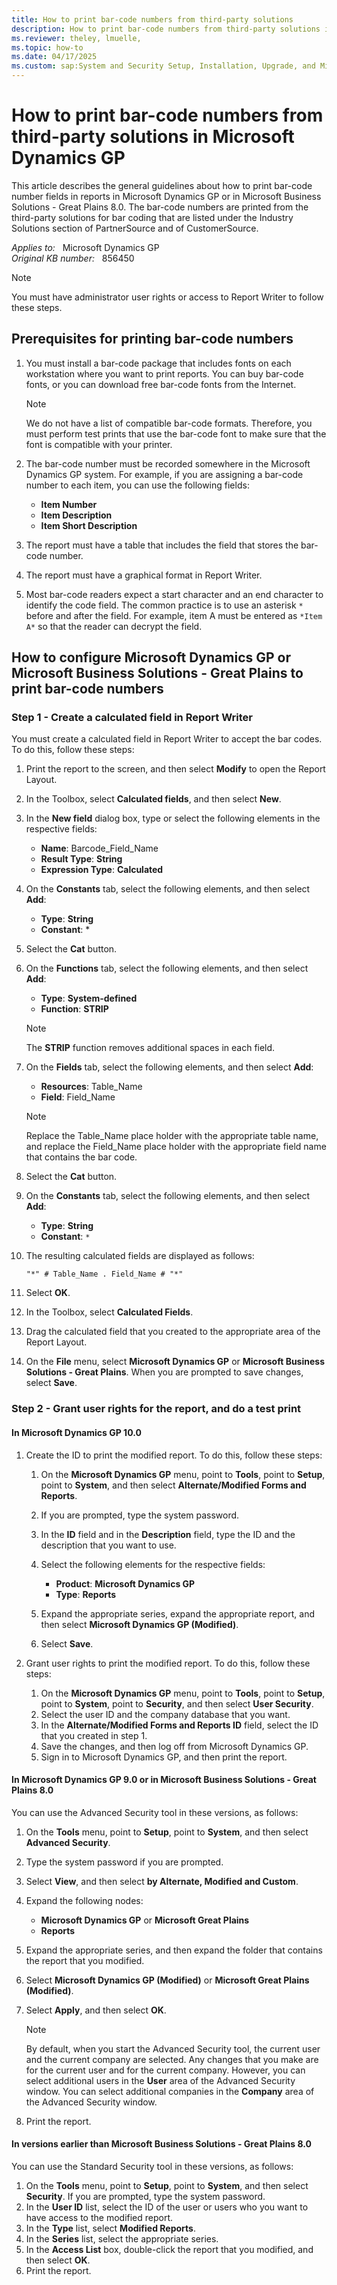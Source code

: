 ```yaml
---
title: How to print bar-code numbers from third-party solutions
description: How to print bar-code numbers from third-party solutions in Microsoft Dynamics GP.
ms.reviewer: theley, lmuelle, 
ms.topic: how-to
ms.date: 04/17/2025
ms.custom: sap:System and Security Setup, Installation, Upgrade, and Migrations
---
```

# How to print bar-code numbers from third-party solutions in Microsoft Dynamics GP

This article describes the general guidelines about how to print bar-code number fields in reports in Microsoft Dynamics GP or in Microsoft Business Solutions - Great Plains 8.0. The bar-code numbers are printed from the third-party solutions for bar coding that are listed under the Industry Solutions section of PartnerSource and of CustomerSource.

_Applies to:_ &nbsp; Microsoft Dynamics GP  
_Original KB number:_ &nbsp; 856450

> [!NOTE]
> You must have administrator user rights or access to Report Writer to follow these steps.

## Prerequisites for printing bar-code numbers

1. You must install a bar-code package that includes fonts on each workstation where you want to print reports. You can buy bar-code fonts, or you can download free bar-code fonts from the Internet.

   > [!NOTE]
   > We do not have a list of compatible bar-code formats. Therefore, you must perform test prints that use the bar-code font to make sure that the font is compatible with your printer.

2. The bar-code number must be recorded somewhere in the Microsoft Dynamics GP system. For example, if you are assigning a bar-code number to each item, you can use the following fields:
    - **Item Number**
    - **Item Description**
    - **Item Short Description**

3. The report must have a table that includes the field that stores the bar-code number.
4. The report must have a graphical format in Report Writer.

5. Most bar-code readers expect a start character and an end character to identify the code field. The common practice is to use an asterisk `*` before and after the field. For example, item A must be entered as `*Item A*` so that the reader can decrypt the field.

## How to configure Microsoft Dynamics GP or Microsoft Business Solutions - Great Plains to print bar-code numbers

### Step 1 - Create a calculated field in Report Writer

You must create a calculated field in Report Writer to accept the bar codes. To do this, follow these steps:

1. Print the report to the screen, and then select **Modify** to open the Report Layout.
2. In the Toolbox, select **Calculated fields**, and then select **New**.
3. In the **New field** dialog box, type or select the following elements in the respective fields:

   - **Name**: Barcode_Field_Name
   - **Result Type**: **String**
   - **Expression Type**: **Calculated**

4. On the **Constants** tab, select the following elements, and then select **Add**:

    - **Type**: **String**
    - **Constant**: *
5. Select the **Cat** button.
6. On the **Functions** tab, select the following elements, and then select **Add**:

   - **Type**: **System-defined**
   - **Function**: **STRIP**

   > [!NOTE]
   > The **STRIP** function removes additional spaces in each field.

7. On the **Fields** tab, select the following elements, and then select **Add**:

    - **Resources**: Table_Name
    - **Field**: Field_Name

    > [!NOTE]
    > Replace the Table_Name place holder with the appropriate table name, and replace the Field_Name place holder with the appropriate field name that contains the bar code.

8. Select the **Cat** button.
9. On the **Constants** tab, select the following elements, and then select **Add**:

    - **Type**: **String**
    - **Constant**: `*`
10. The resulting calculated fields are displayed as follows:

    `"*" # Table_Name . Field_Name # "*"`
11. Select **OK**.
12. In the Toolbox, select **Calculated Fields**.
13. Drag the calculated field that you created to the appropriate area of the Report Layout.
14. On the **File** menu, select **Microsoft Dynamics GP** or **Microsoft Business Solutions - Great Plains**. When you are prompted to save changes, select **Save**.

### Step 2 - Grant user rights for the report, and do a test print

#### In Microsoft Dynamics GP 10.0

1. Create the ID to print the modified report. To do this, follow these steps:

    1. On the **Microsoft Dynamics GP** menu, point to **Tools**, point to **Setup**, point to **System**, and then select **Alternate/Modified Forms and Reports**.
    2. If you are prompted, type the system password.
    3. In the **ID** field and in the **Description** field, type the ID and the description that you want to use.
    4. Select the following elements for the respective fields:

        - **Product**: **Microsoft Dynamics GP**
        - **Type**: **Reports**
    5. Expand the appropriate series, expand the appropriate report, and then select **Microsoft Dynamics GP (Modified)**.
    6. Select **Save**.

2. Grant user rights to print the modified report. To do this, follow these steps:

    1. On the **Microsoft Dynamics GP** menu, point to **Tools**, point to **Setup**, point to **System**, point to **Security**, and then select **User Security**.
    2. Select the user ID and the company database that you want.
    3. In the **Alternate/Modified Forms and Reports ID** field, select the ID that you created in step 1.
    4. Save the changes, and then log off from Microsoft Dynamics GP.
    5. Sign in to Microsoft Dynamics GP, and then print the report.

#### In Microsoft Dynamics GP 9.0 or in Microsoft Business Solutions - Great Plains 8.0

You can use the Advanced Security tool in these versions, as follows:

1. On the **Tools** menu, point to **Setup**, point to **System**, and then select **Advanced Security**.
2. Type the system password if you are prompted.
3. Select **View**, and then select **by Alternate, Modified and Custom**.
4. Expand the following nodes:

   - **Microsoft Dynamics GP** or **Microsoft Great Plains**
   - **Reports**
5. Expand the appropriate series, and then expand the folder that contains the report that you modified.
6. Select **Microsoft Dynamics GP (Modified)** or **Microsoft Great Plains (Modified)**.
7. Select **Apply**, and then select **OK**.

    > [!NOTE]
    > By default, when you start the Advanced Security tool, the current user and the current company are selected. Any changes that you make are for the current user and for the current company. However, you can select additional users in the **User** area of the Advanced Security window. You can select additional companies in the **Company** area of the Advanced Security window.

8. Print the report.

#### In versions earlier than Microsoft Business Solutions - Great Plains 8.0

You can use the Standard Security tool in these versions, as follows:

1. On the **Tools** menu, point to **Setup**, point to **System**, and then select **Security**. If you are prompted, type the system password.
2. In the **User ID** list, select the ID of the user or users who you want to have access to the modified report.
3. In the **Type** list, select **Modified Reports**.
4. In the **Series** list, select the appropriate series.
5. In the **Access List** box, double-click the report that you modified, and then select **OK**.
6. Print the report.

